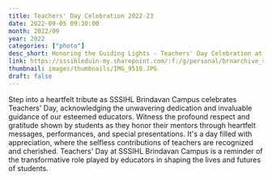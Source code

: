```yaml
---
title: Teachers' Day Celebration 2022-23
date: 2022-09-05 09:30:00
month: 2022/09
year: 2022
categories: ["photo"]
desc_short: Honoring the Guiding Lights - Teachers' Day Celebration at SSSIHL Brindavan Campus
link: https://sssihleduin-my.sharepoint.com/:f:/g/personal/brnarchive_sssihl_edu_in/EgA1RLf1NyRPhBCx7CBOQI0BOvi40cOuLg8w43uIwnuF6A?e=3ta7hA
thumbnail: images/thumbnails/IMG_9518.JPG
draft: false
---
```


 Step into a heartfelt tribute as SSSIHL Brindavan Campus celebrates Teachers' Day, acknowledging the unwavering dedication and invaluable guidance of our esteemed educators. Witness the profound respect and gratitude shown by students as they honor their mentors through heartfelt messages, performances, and special presentations. It's a day filled with appreciation, where the selfless contributions of teachers are recognized and cherished. Teachers' Day at SSSIHL Brindavan Campus is a reminder of the transformative role played by educators in shaping the lives and futures of students.
